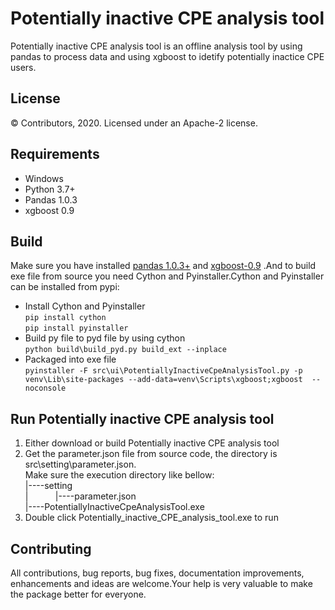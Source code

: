 # Potentially inactive CPE analysis tool

Potentially inactive CPE analysis tool is an offline analysis tool by using pandas to process data and using xgboost to idetify potentially inactice CPE users.

## License

© Contributors, 2020. Licensed under an Apache-2 license.

## Requirements

* Windows  
* Python 3.7+  
* Pandas 1.0.3  
* xgboost 0.9

## Build

Make sure you have installed [pandas 1.0.3+](https://pandas.pydata.org/) and [xgboost-0.9](https://github.com/dmlc/xgboost/tree/release_0.90) .And to build exe file from source you need Cython and Pyinstaller.Cython and Pyinstaller can be installed from pypi:  

* Install Cython and Pyinstaller  
```pip install cython```  
```pip install pyinstaller```  
* Build py file to pyd file by using cython  
```python build\build_pyd.py build_ext --inplace```
* Packaged into exe file  
```pyinstaller -F src\ui\PotentiallyInactiveCpeAnalysisTool.py -p venv\Lib\site-packages --add-data=venv\Scripts\xgboost;xgboost  --noconsole```

## Run Potentially inactive CPE analysis tool

 1. Either download or build Potentially inactive CPE analysis tool
 2. Get the parameter.json file from source code, the directory is src\setting\parameter.json.  
 Make sure the execution directory like bellow:  
 |----setting  
 |&nbsp;&nbsp;&nbsp;&nbsp;&nbsp;&nbsp;&nbsp;&nbsp;&nbsp;&nbsp;&nbsp;|----parameter.json  
 |----PotentiallyInactiveCpeAnalysisTool.exe
 3. Double click Potentially_inactive_CPE_analysis_tool.exe to run

## Contributing

All contributions, bug reports, bug fixes, documentation improvements, enhancements and ideas are welcome.Your help is very valuable to make the package better for everyone.
